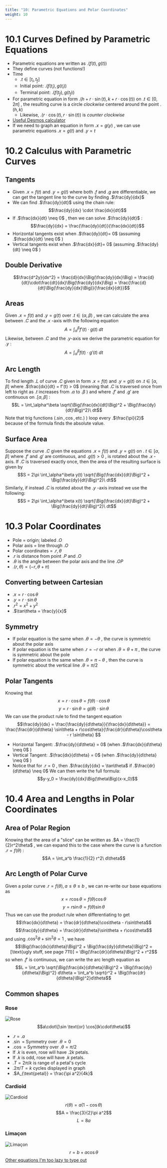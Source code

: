 ```yaml
---
title: "10: Parametric Equations and Polar Coordinates"
weight: 10
---
```


# 10.1 Curves Defined by Parametric Equations

- Parametric equations are written as .$(f(t), g(t))$
- They define curves (not functions!)
- Time
    - .$t \in [t_i, t_f]$
    - Initial point: .$\big(f(t_i), g(t_i)\big)$
    - Terminal point: .$\big(f(t_f), g(t_f)\big)$
- For parametric equation in form .$\big(h + r \cdot \sin(t), k + r \cdot \cos(t)\big)$ on .$t \in [0, 2\pi]$ , the resulting curve is a circle _clockwise_ centered around the point .$(h,k)$
    - Likewise, .$(r \cdot \cos(t), r \cdot \sin(t))$ is _counter clockwise_
- [Useful Desmos calculator](https://www.desmos.com/calculator/ksjcpazwa9)
- If we need to graph an equation in form .$x = g(y)$ , we can use parametric equations .$x = g(t)$ and .$y = t$

# 10.2 Calculus with Parametric Curves

## Tangents

- Given .$x = f(t)$ and .$y = g(t)$ where both .$f$ and .$g$ are differentiable, we can get the tangent line to the curve by finding .$\frac{dy}{dx}$
- We can find .$\frac{dy}{dt}$ using the chain rule:
    $$\frac{dy}{dx} \cdot \frac{dx}{dt}$$
- If .$\frac{dx}{dt} \neq 0$ , then we can solve .$\frac{dy}{dt}$ :
    $$\frac{dy}{dx} = \frac{\frac{dy}{dt}}{\frac{dx}{dt}}$$
- Horizontal tangents exist when .$\frac{dy}{dt}= 0$ (assuming .$\frac{dx}{dt} \neq 0$ )
- Vertical tangents exist when .$\frac{dx}{dt}= 0$ (assuming .$\frac{dy}{dt} \neq 0$ )

## Double Derivative

$$\frac{d^2y}{dx^2} = \frac{d}{dx}\Big(\frac{dy}{dx}\Big) = \frac{d}{dt}\cdot\frac{dt}{dx}\Big(\frac{dy}{dx}\Big) = \frac{\frac{d}{dt}\Big(\frac{dy}{dx}\Big)}{\frac{dx}{dt}}$$

## Areas

Given .$x = f(t)$ and .$y = g(t)$ over .$t \in (\alpha, \beta)$ , we can calculate the area between .$C$ and the .$x$ -axis with the following equation
$$A = \int_\alpha^\beta f'(t) \cdot g(t)\ dt $$
Likewise, between .$C$ and the .$y$-axis we derive the parametric equation for .$y$ :
$$A = \int_\alpha^\beta f(t) \cdot g'(t)\ dt $$

## Arc Length

To find length .$L$ of curve .$C$ given in form .$x = f(t)$ and .$y = g(t)$ on .$t \in [\alpha, \beta]$ where .$\frac{dx}{dt} = f'(t) > 0$ (meaning that .$C$ is traversed once from left to right as .$t$ increases from .$\alpha$ to .$\beta$ ) and where .$f'$ and .$g'$ are continuous on .$[\alpha, \beta]$ :
$$L = \int_\alpha^\beta \sqrt{\Big(\frac{dx}{dt}\Big)^2 + \Big(\frac{dy}{dt}\Big)^2}\ dt$$
Note that trig functions (.$\sin, \cos, \text{etc.})$ ) loop every .$\frac{\pi}{2}$ because of the formula finds the absolute value.

## Surface Area

Suppose the curve .$C$ given the equations .$x = f(t)$ and .$y = g(t)$ on .$\ t \in [\alpha, \beta]$ where .$f'$ and .$g'$ are continuous, and .$g(t) > 0$ , is rotated about the .$x$ -axis. If .$C$ is traversed exactly once, then the area of the resulting surface is given by
$$S =  2\pi \int_\alpha^\beta y(t) \sqrt{\Big(\frac{dx}{dt}\Big)^2 + \Big(\frac{dy}{dt}\Big)^2}\ dt$$
Similarly, if instead .$C$ is rotated about the .$y$ -axis instead we use the following:
$$S =  2\pi \int_\alpha^\beta x(t) \sqrt{\Big(\frac{dx}{dt}\Big)^2 + \Big(\frac{dy}{dt}\Big)^2}\ dt$$

# 10.3 Polar Coordinates

- Pole = origin; labeled .$O$
- Polar axis = line through .$O$
- Polar coordinates = .$r, \theta$
- .$r$ is distance from point .$P$ and .$O$
- .$\theta$ is the angle between the polar axis and the line .$OP$
- .$(r, \theta) = (-r, \theta + \pi)$

## Converting between Cartesian

- .$x = r\cdot \cos\theta$
- .$y = r\cdot \sin\theta$
- .$r^2 = x^2 + y^2$
- .$\tan\theta = \frac{y}{x}$

## Symmetry

- If polar equation is the same when .$\theta = -\theta$ , the curve is symmetric about the polar axis
- If polar equation is the same when .$r = -r$ or when .$\theta = \theta + \pi$ , the curve is symmetric about the pole
- If polar equation is the same when .$\theta = \pi-\theta$ , then the curve is symmetric about the vertical line .$\theta = \pi/2$

## Polar Tangents

Knowing that
$$x = r \cdot \cos\theta = f(\theta)\cdot\cos\theta$$
$$y = r \cdot \sin\theta = g(\theta)\cdot\sin\theta$$
We can use the product rule to find the tangent equation
$$\frac{dy}{dx} = \frac{\frac{dy}{d\theta}}{\frac{dx}{d\theta}} = \frac{\frac{dr}{d\theta} \sin\theta + r\cos\theta}{\frac{dr}{d\theta}\cos\theta - r \sin\theta} $$
- Horizontal Tangent: .$\frac{dy}{d\theta} = 0$ (when .$\frac{dx}{d\theta} \neq 0$ )
- Vertical Tangent: .$\frac{dx}{d\theta} = 0$ (when .$\frac{dy}{d\theta} \neq 0$ )
- Notice that for .$r = 0$ , then .$\frac{dy}{dx} = \tan\theta$ if .$\frac{dr}{d\theta} \neq 0$
We can then write the full formula:
$$y-y_0 = \frac{dy}{dx}\Big(\theta\Big)(x-x_0)$$

# 10.4 Area and Lengths in Polar Coordinates

## Area of Polar Region

Knowing that the area of a "slice" can be written as .$A = \frac{1}{2}r^2\theta$ , we can expand this to the case where the curve is a function .$r = f(\theta)$ :
$$A = \int_a^b \frac{1}{2} r^2\ d\theta$$

## Arc Length of Polar Curve

Given a polar curve .$r = f(\theta), a \leq \theta \leq b$ , we can re-write our base equations as
$$x = r\cos\theta = f(\theta)\cos\theta$$
$$y = r\sin\theta = f(\theta)\sin\theta$$
Thus we can use the product rule when differentiating to get
$$\frac{dx}{d\theta} = \frac{dr}{d\theta}\cos\theta - r\sin\theta$$
$$\frac{dy}{d\theta} = \frac{dr}{d\theta}\sin\theta + r\cos\theta$$
and using .$\cos^2\theta + \sin^2\theta = 1$ , we have
$$\Big(\frac{dx}{d\theta}\Big)^2 + \Big(\frac{dy}{d\theta}\Big)^2 = [\text{ugly stuff, see page 711}] = \Big(\frac{dr}{d\theta}\Big)^2 + r^2$$
so when .$f'$ is continuous, we can write the arc length equation as
$$L = \int_a^b \sqrt{\Big(\frac{dx}{d\theta}\Big)^2 + \Big(\frac{dy}{d\theta}\Big)^2} d\theta = \int_a^b \sqrt{r^2 + \Big(\frac{dr}{d\theta}\Big)^2}d\theta$$

## Common shapes

### Rose

![Rose](/docs/math-53/imgs/rose.gif)
$$a\cdot\[\sin \text{or} \cos](k\cdot\theta)$$
- .$r$ = .$a$
- .$\sin$ = Symmetry over .$\theta = 0$
- .$\cos$ = Symmetry over .$\theta = \pi/2$
- If .$k$ is even, rose will have .$2k$ petals.
- If .$k$ is odd, rose will have .$k$ petals.
- .$T = 2\pi/k$ is range of a petal's cycle
- .$2\pi/T = k$ cycles displayed in graph
- .$A_{\text{petal}} = \frac{\pi a^2}{4k}$

### Cardioid

![Cardioid](/docs/math-53/imgs/cardioid.jpg)
$$r(\theta) = a(1-\cos\theta)$$
$$A = \frac{3}{2}\pi a^2$$
$$L = 8a$$

### Limaçon

![Limaçon](/docs/math-53/imgs/limacon.gif)
$$r = b+a\cos\theta$$
[Other equations I'm too lazy to type out](https://mathworld.wolfram.com/Limacon.html)